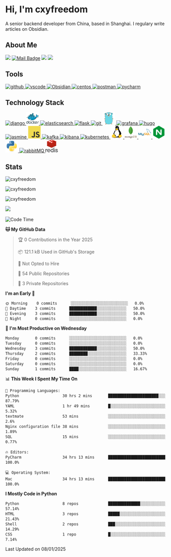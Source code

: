 # Hi, I'm cxyfreedom

A senior backend developer from China, based in Shanghai. I regulary write articles on Obsidian.

## About Me

[![](https://visitor-badge.laobi.icu/badge?page_id=cxyfreedom.cxyfreedom)](https://visitor-badge.laobi.icu/badge?page_id=cxyfreedom.cxyfreedom)
[![Mail Badge](https://img.shields.io/badge/-gmail-c14438?style=flat&logo=Gmail&logoColor=white&link=mailto:eryajf@163.com)](mailto:cxyfreedom@gmail.com)
[![](https://img.shields.io/github/stars/cxyfreedom?color=fefb7b&logo=Undertale)](https://github-readme-stats.vercel.app/api?username=cxyfreedom&hide_title=false&hide_border=true&show_icons=true&include_all_commits=true&line_height=20&bg_color=0,EC6C6C,FFD479,FFFC79,73FA79&theme=graywhite&locale=cn)
[![](https://img.shields.io/github/followers/cxyfreedom?color=27da6b&logo=Handshake)](https://github.com/cxyfreedom?tab=followers)

## Tools

<a href="https://github.com" target="_blank"> <img src="https://cdn.jsdelivr.net/gh/devicons/devicon/icons/github/github-original.svg" alt="github" width="40" height="40"/> </a> <a href="https://code.visualstudio.com/" target="_blank"> <img src="https://cdn.jsdelivr.net/gh/devicons/devicon/icons/vscode/vscode-original.svg" alt="vscode" width="40" height="40"/> </a> <a href="https://obsidian.md/" target="_blank"> <img src="https://obsidian.md/favicon.ico" alt="Obsidian" width="40" height="40"/> </a> <a href="https://www.centos.org/" target="_blank"> <img src="https://cdn.jsdelivr.net/gh/devicons/devicon/icons/centos/centos-original.svg" alt="centos" width="40" height="40"/> </a> <a href="https://postman.com" target="_blank" rel="noreferrer"> <img src="https://www.vectorlogo.zone/logos/getpostman/getpostman-icon.svg" alt="postman" width="40" height="40"/> </a> <a href="https://postman.com" target="_blank" rel="noreferrer"> <img src="https://cdn.jsdelivr.net/gh/devicons/devicon/icons/pycharm/pycharm-original.svg" alt="pycharm" width="40" height="40"/> </a>

## Technology Stack

<a href="https://www.djangoproject.com/" target="_blank" rel="noreferrer"> <img src="https://cdn.worldvectorlogo.com/logos/django.svg" alt="django" width="40" height="40"/> </a> <a href="https://www.docker.com/" target="_blank" rel="noreferrer"> <img src="https://raw.githubusercontent.com/devicons/devicon/master/icons/docker/docker-original-wordmark.svg" alt="docker" width="40" height="40"/> </a> <a href="https://www.elastic.co" target="_blank" rel="noreferrer"> <img src="https://www.vectorlogo.zone/logos/elastic/elastic-icon.svg" alt="elasticsearch" width="40" height="40"/> </a> <a href="https://flask.palletsprojects.com/" target="_blank" rel="noreferrer"> <img src="https://www.vectorlogo.zone/logos/pocoo_flask/pocoo_flask-icon.svg" alt="flask" width="40" height="40"/> </a> <a href="https://git-scm.com/" target="_blank" rel="noreferrer"> <img src="https://www.vectorlogo.zone/logos/git-scm/git-scm-icon.svg" alt="git" width="40" height="40"/> </a> <a href="https://golang.org" target="_blank" rel="noreferrer"> <img src="https://raw.githubusercontent.com/devicons/devicon/master/icons/go/go-original.svg" alt="go" width="40" height="40"/> </a> <a href="https://grafana.com" target="_blank" rel="noreferrer"> <img src="https://www.vectorlogo.zone/logos/grafana/grafana-icon.svg" alt="grafana" width="40" height="40"/> </a> <a href="https://gohugo.io/" target="_blank" rel="noreferrer"> <img src="https://api.iconify.design/logos-hugo.svg" alt="hugo" width="40" height="40"/> </a> <a href="https://jasmine.github.io/" target="_blank" rel="noreferrer"> <img src="https://www.vectorlogo.zone/logos/jasmine/jasmine-icon.svg" alt="jasmine" width="40" height="40"/> </a> <a href="https://developer.mozilla.org/en-US/docs/Web/JavaScript" target="_blank" rel="noreferrer"> <img src="https://raw.githubusercontent.com/devicons/devicon/master/icons/javascript/javascript-original.svg" alt="javascript" width="40" height="40"/> </a> <a href="https://kafka.apache.org/" target="_blank" rel="noreferrer"> <img src="https://www.vectorlogo.zone/logos/apache_kafka/apache_kafka-icon.svg" alt="kafka" width="40" height="40"/> </a> <a href="https://www.elastic.co/kibana" target="_blank" rel="noreferrer"> <img src="https://www.vectorlogo.zone/logos/elasticco_kibana/elasticco_kibana-icon.svg" alt="kibana" width="40" height="40"/> </a> <a href="https://kubernetes.io" target="_blank" rel="noreferrer"> <img src="https://www.vectorlogo.zone/logos/kubernetes/kubernetes-icon.svg" alt="kubernetes" width="40" height="40"/> </a> <a href="https://www.linux.org/" target="_blank" rel="noreferrer"> <img src="https://raw.githubusercontent.com/devicons/devicon/master/icons/linux/linux-original.svg" alt="linux" width="40" height="40"/> </a> <a href="https://www.mongodb.com/" target="_blank" rel="noreferrer"> <img src="https://raw.githubusercontent.com/devicons/devicon/master/icons/mongodb/mongodb-original-wordmark.svg" alt="mongodb" width="40" height="40"/> </a> <a href="https://www.mysql.com/" target="_blank" rel="noreferrer"> <img src="https://raw.githubusercontent.com/devicons/devicon/master/icons/mysql/mysql-original-wordmark.svg" alt="mysql" width="40" height="40"/> </a> <a href="https://www.nginx.com" target="_blank" rel="noreferrer"> <img src="https://raw.githubusercontent.com/devicons/devicon/master/icons/nginx/nginx-original.svg" alt="nginx" width="40" height="40"/> </a> <a href="https://www.python.org" target="_blank" rel="noreferrer"> <img src="https://raw.githubusercontent.com/devicons/devicon/master/icons/python/python-original.svg" alt="python" width="40" height="40"/> </a> <a href="https://www.rabbitmq.com" target="_blank" rel="noreferrer"> <img src="https://www.vectorlogo.zone/logos/rabbitmq/rabbitmq-icon.svg" alt="rabbitMQ" width="40" height="40"/> </a> <a href="https://redis.io" target="_blank" rel="noreferrer"> <img src="https://raw.githubusercontent.com/devicons/devicon/master/icons/redis/redis-original-wordmark.svg" alt="redis" width="40" height="40"/> </a> 

## Stats

<p><img src="https://github-readme-stats.vercel.app/api?username=cxyfreedom&theme=material-palenight&hide_border=false&include_all_commits=false&count_private=false" alt="cxyfreedom" /></p>
<p><img src="https://github-readme-streak-stats.herokuapp.com/?user=cxyfreedom&theme=material-palenight&hide_border=false" alt="cxyfreedom" /></p>
<p><img src="https://github-readme-stats.vercel.app/api/top-langs/?username=cxyfreedom&theme=material-palenight&hide_border=false&include_all_commits=false&count_private=false&layout=compact" alt="cxyfreedom" /></p>

![](https://github-profile-trophy.vercel.app/?username=cxyfreedom&theme=dracula&no-frame=false&no-bg=false&margin-w=4)

<!--START_SECTION:waka-->
![Code Time](http://img.shields.io/badge/Code%20Time-4%2C763%20hrs%2021%20mins-blue)

**🐱 My GitHub Data** 

> 🏆 0 Contributions in the Year 2025
 > 
> 📦 121.1 kB Used in GitHub's Storage 
 > 
> 🚫 Not Opted to Hire
 > 
> 📜 54 Public Repositories 
 > 
> 🔑 3 Private Repositories  
 > 
**I'm an Early 🐤** 

```text
🌞 Morning    0 commits      ░░░░░░░░░░░░░░░░░░░░░░░░░   0.0% 
🌆 Daytime    3 commits      ████████████░░░░░░░░░░░░░   50.0% 
🌃 Evening    3 commits      ████████████░░░░░░░░░░░░░   50.0% 
🌙 Night      0 commits      ░░░░░░░░░░░░░░░░░░░░░░░░░   0.0%

```
📅 **I'm Most Productive on Wednesday** 

```text
Monday       0 commits      ░░░░░░░░░░░░░░░░░░░░░░░░░   0.0% 
Tuesday      0 commits      ░░░░░░░░░░░░░░░░░░░░░░░░░   0.0% 
Wednesday    3 commits      ████████████░░░░░░░░░░░░░   50.0% 
Thursday     2 commits      ████████░░░░░░░░░░░░░░░░░   33.33% 
Friday       0 commits      ░░░░░░░░░░░░░░░░░░░░░░░░░   0.0% 
Saturday     0 commits      ░░░░░░░░░░░░░░░░░░░░░░░░░   0.0% 
Sunday       1 commits      ████░░░░░░░░░░░░░░░░░░░░░   16.67%

```


📊 **This Week I Spent My Time On** 

```text
💬 Programming Languages: 
Python                   30 hrs 2 mins       ██████████████████████░░░   87.79% 
YAML                     1 hr 49 mins        █░░░░░░░░░░░░░░░░░░░░░░░░   5.32% 
textmate                 53 mins             ░░░░░░░░░░░░░░░░░░░░░░░░░   2.6% 
Nginx configuration file 38 mins             ░░░░░░░░░░░░░░░░░░░░░░░░░   1.89% 
SQL                      15 mins             ░░░░░░░░░░░░░░░░░░░░░░░░░   0.77%

🔥 Editors: 
PyCharm                  34 hrs 13 mins      █████████████████████████   100.0%

💻 Operating System: 
Mac                      34 hrs 13 mins      █████████████████████████   100.0%

```

**I Mostly Code in Python** 

```text
Python                   8 repos             ██████████████░░░░░░░░░░░   57.14% 
HTML                     3 repos             █████░░░░░░░░░░░░░░░░░░░░   21.43% 
Shell                    2 repos             ███░░░░░░░░░░░░░░░░░░░░░░   14.29% 
CSS                      1 repo              █░░░░░░░░░░░░░░░░░░░░░░░░   7.14%

```



 Last Updated on 08/01/2025
<!--END_SECTION:waka-->

<!--
**cxyfreedom/cxyfreedom** is a ✨ _special_ ✨ repository because its `README.md` (this file) appears on your GitHub profile.

Here are some ideas to get you started:

- 🔭 I’m currently working on ...
- 🌱 I’m currently learning ...
- 👯 I’m looking to collaborate on ...
- 🤔 I’m looking for help with ...
- 💬 Ask me about ...
- 📫 How to reach me: ...
- 😄 Pronouns: ...
- ⚡ Fun fact: ...
-->
